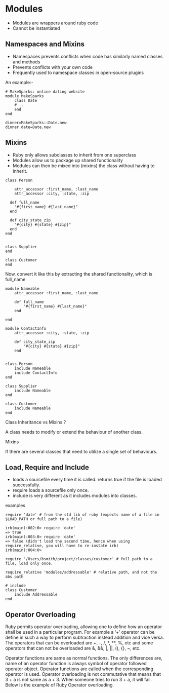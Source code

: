 # Modules

- Modules are wrappers around ruby code
- Cannot be instantiated

## Namespaces and Mixins

- Namespaces prevents conflicts when code has similarly named classes and methods
- Prevents conflicts with your own code
- Frequently used to namespace classes in open-source plugins

An example:-
```
# MakeSparks: online dating website
module MakeSparks
    class Date
    # ..
    end
end

dinner=MakeSparks::Date.new
dinner.date=Date.new
```

## Mixins

- Ruby only allows subclasses to inherit from one superclass
- Modules allow us to package up shared functionality
- Modules can then be mixed into (mixins) the class without having to inherit.

```
class Person

    attr_accessor :first_name, :last_name
    attr_accessor :city, :state, :zip

  def full_name
    "#{first_name} #{last_name}"
  end

  def city_state_zip
    "#{city} #{state} #{zip}"
  end
end


class Supplier
end

class Customer
end
```

Now, convert it like this by extracting the shared functionality, which is full_name

```
module Nameable
    attr_accessor :first_name, :last_name
    
    def full_name
        "#{first_name} #{last_name}"
    end

end

module ContactInfo
    attr_accessor :city, :state, :zip

    def city_state_zip
        "#{city} #{state} #{zip}"
    end


class Person
    include Nameable
    include ContactInfo
end

class Supplier
    include Nameable
end

class Customer
    include Nameable
end

```

Class Inheritance vs Mixins ?

A class needs to modify or extend the behaviour of another class.

Mixins

If there are several classes that need to utilize a single set of behaviours.

## Load, Require and Include

- loads a sourcefile every time it is called. returns true if the file is loaded successfully.
- require loads a sourcefile only once.
- include is very different as it includes modules into classes.

examples

```
require 'date' # from the std lib of ruby (expects name of a file in $LOAD_PATH or full path to a file)

irb(main):002:0> require 'date'
=> true
irb(main):003:0> require 'date'
=> false (didn't load the second time, hence when using require_relative, you will have to re-instate irb)
irb(main):004:0> 

require '/Users/bsmith/project/classes/customer' # full path to a file, load only once.

require_relative 'modules/addressable' # relative path, and not the abs path

# include 
class Customer
    include Addressable
end

```

## Operator Overloading

Ruby permits operator overloading, allowing one to define how an operator shall be used in a particular program. For example a ‘+’ operator can be define in such a way to perform subtraction instead addition and vice versa. The operators that can be overloaded are +, -, /, *, **, %, etc and some operators that can not be overloaded are &, &&, |, ||, (), {}, ~, etc.

Operator functions are same as normal functions. The only differences are, name of an operator function is always symbol of operator followed operator object. Operator functions are called when the corresponding operator is used. Operator overloading is not commutative that means that 3 + a is not same as a + 3. When someone tries to run 3 + a, it will fail.
Below is the example of Ruby Operator overloading.